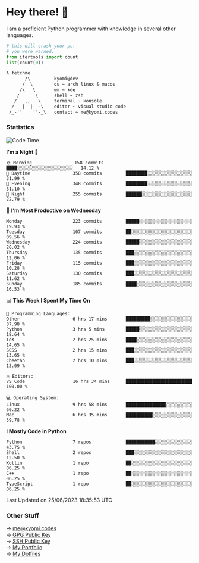 # Hey there! 👋

I am a proficient Python programmer with knowledge in several other languages.

```py
# this will crash your pc.
# you were warned.
from itertools import count
list(count(0))
```

```txt
λ fetchme
       /\         kyomi@dev
      /  \        os ~ arch linux & macos
     /\   \       wm ~ kde
    /      \      shell ~ zsh
   /   ,,   \     terminal ~ konsole
  /   |  |  -\    editor ~ visual studio code
 /_-''    ''-_\   contact ~ me@kyomi.codes
```

### Statistics
<!--START_SECTION:waka-->
![Code Time](http://img.shields.io/badge/Code%20Time-172%20hrs%2038%20mins-blue)

**I'm a Night 🦉** 

```text
🌞 Morning                158 commits         ████░░░░░░░░░░░░░░░░░░░░░   14.12 % 
🌆 Daytime                358 commits         ████████░░░░░░░░░░░░░░░░░   31.99 % 
🌃 Evening                348 commits         ████████░░░░░░░░░░░░░░░░░   31.10 % 
🌙 Night                  255 commits         ██████░░░░░░░░░░░░░░░░░░░   22.79 % 
```
📅 **I'm Most Productive on Wednesday** 

```text
Monday                   223 commits         █████░░░░░░░░░░░░░░░░░░░░   19.93 % 
Tuesday                  107 commits         ██░░░░░░░░░░░░░░░░░░░░░░░   09.56 % 
Wednesday                224 commits         █████░░░░░░░░░░░░░░░░░░░░   20.02 % 
Thursday                 135 commits         ███░░░░░░░░░░░░░░░░░░░░░░   12.06 % 
Friday                   115 commits         ███░░░░░░░░░░░░░░░░░░░░░░   10.28 % 
Saturday                 130 commits         ███░░░░░░░░░░░░░░░░░░░░░░   11.62 % 
Sunday                   185 commits         ████░░░░░░░░░░░░░░░░░░░░░   16.53 % 
```


📊 **This Week I Spent My Time On** 

```text
💬 Programming Languages: 
Other                    6 hrs 17 mins       █████████░░░░░░░░░░░░░░░░   37.98 % 
Python                   3 hrs 5 mins        █████░░░░░░░░░░░░░░░░░░░░   18.64 % 
TeX                      2 hrs 25 mins       ████░░░░░░░░░░░░░░░░░░░░░   14.65 % 
SCSS                     2 hrs 15 mins       ███░░░░░░░░░░░░░░░░░░░░░░   13.65 % 
Cheetah                  2 hrs 10 mins       ███░░░░░░░░░░░░░░░░░░░░░░   13.09 % 

🔥 Editors: 
VS Code                  16 hrs 34 mins      █████████████████████████   100.00 % 

💻 Operating System: 
Linux                    9 hrs 58 mins       ███████████████░░░░░░░░░░   60.22 % 
Mac                      6 hrs 35 mins       ██████████░░░░░░░░░░░░░░░   39.78 % 
```

**I Mostly Code in Python** 

```text
Python                   7 repos             ███████████░░░░░░░░░░░░░░   43.75 % 
Shell                    2 repos             ███░░░░░░░░░░░░░░░░░░░░░░   12.50 % 
Kotlin                   1 repo              ██░░░░░░░░░░░░░░░░░░░░░░░   06.25 % 
C++                      1 repo              ██░░░░░░░░░░░░░░░░░░░░░░░   06.25 % 
TypeScript               1 repo              ██░░░░░░░░░░░░░░░░░░░░░░░   06.25 % 
```




 Last Updated on 25/06/2023 18:35:53 UTC
<!--END_SECTION:waka-->

### Other Stuff

→ [me@kyomi.codes](mailto:me@kyomi.codes)\
→ [GPG Public Key](https://github.com/bitterteriyaki.gpg)\
→ [SSH Public Key](https://github.com/bitterteriyaki.keys)\
→ [My Portfolio](https://kyomi.codes)\
→ [My Dotfiles](https://github.com/bitterteriyaki/dotfiles)
